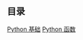 ## 目录
[Python 基础](https://github.com/keinYe/study/blob/master/Python/Python-basic.md)
[Python 函数](https://github.com/keinYe/study/blob/master/Python/Python-functions.md)